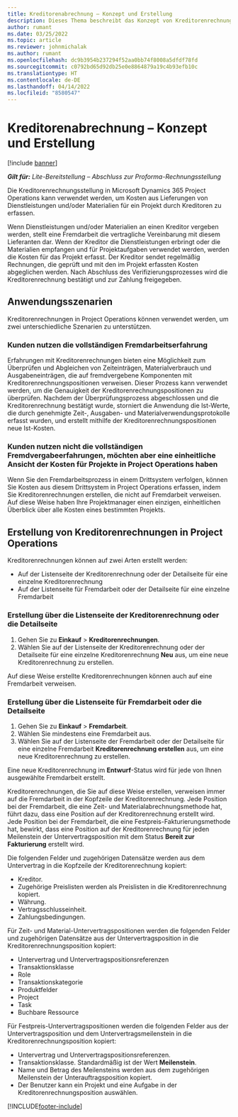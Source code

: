 ```yaml
---
title: Kreditorenabrechnung – Konzept und Erstellung
description: Dieses Thema beschreibt das Konzept von Kreditorenrechnungen, Anwendungsszenarien und wie Sie Kreditorenrechnungen in Microsoft Dynamics 365 Project Operations erstellen.
author: rumant
ms.date: 03/25/2022
ms.topic: article
ms.reviewer: johnmichalak
ms.author: rumant
ms.openlocfilehash: dc9b3954b237294f52aa0bb74f8008a5dfdf78fd
ms.sourcegitcommit: c0792bd65d92db25e0e8864879a19c4b93efb10c
ms.translationtype: HT
ms.contentlocale: de-DE
ms.lasthandoff: 04/14/2022
ms.locfileid: "8580547"
---
```

# <a name="vendor-invoicing---concept-and-creation"></a>Kreditorenabrechnung – Konzept und Erstellung

[!include [banner](../../includes/dataverse-preview.md)]

_**Gilt für:** Lite-Bereitstellung – Abschluss zur Proforma-Rechnungsstellung_

Die Kreditorenrechnungsstellung in Microsoft Dynamics 365 Project Operations kann verwendet werden, um Kosten aus Lieferungen von Dienstleistungen und/oder Materialien für ein Projekt durch Kreditoren zu erfassen.

Wenn Dienstleistungen und/oder Materialien an einen Kreditor vergeben werden, stellt eine Fremdarbeit die vertragliche Vereinbarung mit diesem Lieferanten dar. Wenn der Kreditor die Dienstleistungen erbringt oder die Materialien empfangen und für Projektaufgaben verwendet werden, werden die Kosten für das Projekt erfasst. Der Kreditor sendet regelmäßig Rechnungen, die geprüft und mit den im Projekt erfassten Kosten abgeglichen werden. Nach Abschluss des Verifizierungsprozesses wird die Kreditorenrechnung bestätigt und zur Zahlung freigegeben.

## <a name="scenarios-for-use"></a>Anwendungsszenarien

Kreditorenrechnungen in Project Operations können verwendet werden, um zwei unterschiedliche Szenarien zu unterstützen.

### <a name="customers-use-the-full-subcontracting-experiences"></a>Kunden nutzen die vollständigen Fremdarbeitserfahrung

Erfahrungen mit Kreditorenrechnungen bieten eine Möglichkeit zum Überprüfen und Abgleichen von Zeiteinträgen, Materialverbrauch und Ausgabeneinträgen, die auf fremdvergebene Komponenten mit Kreditorenrechnungspositionen verweisen. Dieser Prozess kann verwendet werden, um die Genauigkeit der Kreditorenrechnungspositionen zu überprüfen. Nachdem der Überprüfungsprozess abgeschlossen und die Kreditorenrechnung bestätigt wurde, storniert die Anwendung die Ist-Werte, die durch genehmigte Zeit-, Ausgaben- und Materialverwendungsprotokolle erfasst wurden, und erstellt mithilfe der Kreditorenrechnungspositionen neue Ist-Kosten.

### <a name="customers-dont-use-the-full-subcontracting-experiences-but-want-to-have-a-unified-view-of-costs-on-projects-in-project-operations"></a>Kunden nutzen nicht die vollständigen Fremdvergabeerfahrungen, möchten aber eine einheitliche Ansicht der Kosten für Projekte in Project Operations haben

Wenn Sie den Fremdarbeitsprozess in einem Drittsystem verfolgen, können Sie Kosten aus diesem Drittsystem in Project Operations erfassen, indem Sie Kreditorenrechnungen erstellen, die nicht auf Fremdarbeit verweisen. Auf diese Weise haben Ihre Projektmanager einen einzigen, einheitlichen Überblick über alle Kosten eines bestimmten Projekts.

## <a name="creation-of-vendor-invoices-in-project-operations"></a>Erstellung von Kreditorenrechnungen in Project Operations

Kreditorenrechnungen können auf zwei Arten erstellt werden:

- Auf der Listenseite der Kreditorenrechnung oder der Detailseite für eine einzelne Kreditorenrechnung
- Auf der Listenseite für Fremdarbeit oder der Detailseite für eine einzelne Fremdarbeit

### <a name="creation-from-the-vendor-invoice-list-page-or-details-page"></a>Erstellung über die Listenseite der Kreditorenrechnung oder die Detailseite

1. Gehen Sie zu **Einkauf** \> **Kreditorenrechnungen**.
2. Wählen Sie auf der Listenseite der Kreditorenrechnung oder der Detailseite für eine einzelne Kreditorenrechnung **Neu** aus, um eine neue Kreditorenrechnung zu erstellen.

Auf diese Weise erstellte Kreditorenrechnungen können auch auf eine Fremdarbeit verweisen.

### <a name="creation-from-the-subcontract-list-page-or-details-page"></a>Erstellung über die Listenseite für Fremdarbeit oder die Detailseite

1. Gehen Sie zu **Einkauf** \> **Fremdarbeit**.
2. Wählen Sie mindestens eine Fremdarbeit aus.
3. Wählen Sie auf der Listenseite der Fremdarbeit oder der Detailseite für eine einzelne Fremdarbeit **Kreditorenrechnung erstellen** aus, um eine neue Kreditorenrechnung zu erstellen.

Eine neue Kreditorenrechnung im **Entwurf**-Status wird für jede von Ihnen ausgewählte Fremdarbeit erstellt.

Kreditorenrechnungen, die Sie auf diese Weise erstellen, verweisen immer auf die Fremdarbeit in der Kopfzeile der Kreditorenrechnung. Jede Position bei der Fremdarbeit, die eine Zeit- und Materialabrechnungsmethode hat, führt dazu, dass eine Position auf der Kreditorenrechnung erstellt wird. Jede Position bei der Fremdarbeit, die eine Festpreis-Fakturierungsmethode hat, bewirkt, dass eine Position auf der Kreditorenrechnung für jeden Meilenstein der Untervertragsposition mit dem Status **Bereit zur Fakturierung** erstellt wird.

Die folgenden Felder und zugehörigen Datensätze werden aus dem Untervertrag in die Kopfzeile der Kreditorenrechnung kopiert:

- Kreditor.
- Zugehörige Preislisten werden als Preislisten in die Kreditorenrechnung kopiert.
- Währung.
- Vertragsschlusseinheit.
- Zahlungsbedingungen.

Für Zeit- und Material-Untervertragspositionen werden die folgenden Felder und zugehörigen Datensätze aus der Untervertragsposition in die Kreditorenrechnungsposition kopiert:

- Untervertrag und Untervertragspositionsreferenzen
- Transaktionsklasse
- Role
- Transaktionskategorie
- Produktfelder
- Project
- Task
- Buchbare Ressource

Für Festpreis-Untervertragspositionen werden die folgenden Felder aus der Untervertragsposition und dem Untervertragsmeilenstein in die Kreditorenrechnungsposition kopiert:

- Untervertrag und Untervertragspositionsreferenzen.
- Transaktionsklasse. Standardmäßig ist der Wert **Meilenstein**.
- Name und Betrag des Meilensteins werden aus dem zugehörigen Meilenstein der Unterauftragsposition kopiert.
- Der Benutzer kann ein Projekt und eine Aufgabe in der Kreditorenrechnungsposition auswählen.

[!INCLUDE[footer-include](../../includes/footer-banner.md)]
